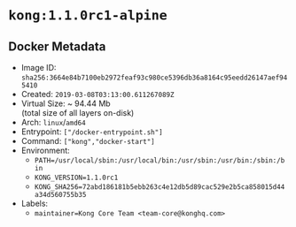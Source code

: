 # `kong:1.1.0rc1-alpine`

## Docker Metadata

- Image ID: `sha256:3664e84b7100eb2972feaf93c980ce5396db36a8164c95eedd26147aef945410`
- Created: `2019-03-08T03:13:00.611267089Z`
- Virtual Size: ~ 94.44 Mb  
  (total size of all layers on-disk)
- Arch: `linux`/`amd64`
- Entrypoint: `["/docker-entrypoint.sh"]`
- Command: `["kong","docker-start"]`
- Environment:
  - `PATH=/usr/local/sbin:/usr/local/bin:/usr/sbin:/usr/bin:/sbin:/bin`
  - `KONG_VERSION=1.1.0rc1`
  - `KONG_SHA256=72abd186181b5ebb263c4e12db5d89cac529e2b5ca858015d44a34d560755b35`
- Labels:
  - `maintainer=Kong Core Team <team-core@konghq.com>`
